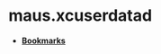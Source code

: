 <!-- generated by markdown-notes-tree -->

# maus.xcuserdatad

<!-- optional markdown-notes-tree directory description starts here -->

<!-- optional markdown-notes-tree directory description ends here -->

- [**Bookmarks**](Bookmarks)
